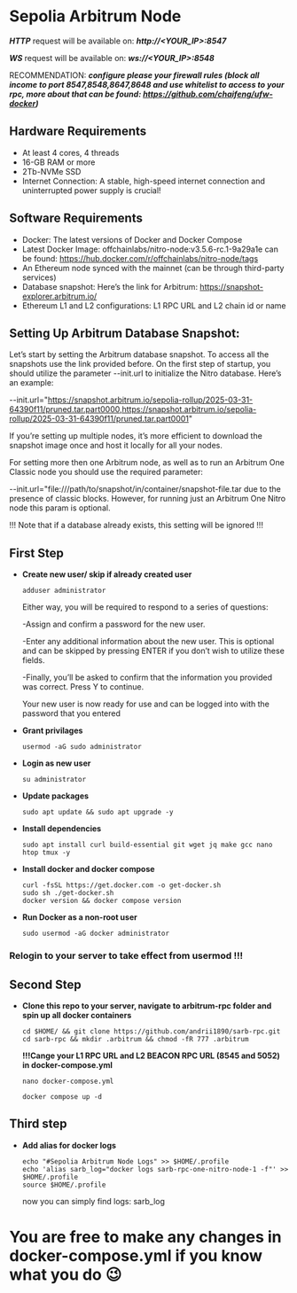 # Sepolia Arbitrum Node
 ***HTTP*** request will be available on: ***http://<YOUR_IP>:8547***
 
  ***WS*** request will be available on: ***ws://<YOUR_IP>:8548***
 

 RECOMMENDATION:
 ***configure please your firewall rules (block all income to port 8547,8548,8647,8648 and use whitelist to access to your rpc, more about that can be found:   https://github.com/chaifeng/ufw-docker)***
 
## Hardware Requirements
- At least 4 cores, 4 threads
- 16-GB RAM or more
- 2Tb-NVMe SSD
- Internet Connection: A stable, high-speed internet connection and uninterrupted power supply is crucial!
## Software Requirements
- Docker: The latest versions of Docker and Docker Compose
- Latest Docker Image: offchainlabs/nitro-node:v3.5.6-rc.1-9a29a1e can be found: https://hub.docker.com/r/offchainlabs/nitro-node/tags
- An Ethereum node synced with the mainnet (can be through third-party services)
- Database snapshot: Here’s the link for Arbitrum: https://snapshot-explorer.arbitrum.io/
- Ethereum L1 and L2 configurations: L1 RPC URL and L2 chain id or name

## Setting Up Arbitrum Database Snapshot:
Let’s start by setting the Arbitrum database snapshot. To access all the snapshots use the link provided before. On the first step of startup, you should utilize the parameter --init.url to initialize the Nitro database. Here’s an example: 

--init.url="https://snapshot.arbitrum.io/sepolia-rollup/2025-03-31-64390f11/pruned.tar.part0000,https://snapshot.arbitrum.io/sepolia-rollup/2025-03-31-64390f11/pruned.tar.part0001"

If you’re setting up multiple nodes, it’s more efficient to download the snapshot image once and host it locally for all your nodes.

For setting more then one Arbitrum node, as well as to run an Arbitrum One Classic node you should use the required parameter: 

--init.url="file:///path/to/snapshot/in/container/snapshot-file.tar due to the presence of classic blocks. However, for running just an Arbitrum One Nitro node this param is optional.

!!! Note that if a database already exists, this setting will be ignored !!!

## First Step
- **Create new user/ skip if already created user**
  ```
  adduser administrator
  ```
  Either way, you will be required to respond to a series of questions:

  -Assign and confirm a password for the new user.
  
  -Enter any additional information about the new user. This is optional and can be skipped by pressing ENTER if you don’t wish to utilize these fields.
  
  -Finally, you’ll be asked to confirm that the information you provided was correct. Press Y to continue.
  
  Your new user is now ready for use and can be logged into with the password that you entered
- **Grant privilages**
  ```
  usermod -aG sudo administrator
  ```
- **Login as new user**
  ```
  su administrator
  ```  

- **Update packages**
    ```
    sudo apt update && sudo apt upgrade -y
    ```
- **Install dependencies**
     ```
     sudo apt install curl build-essential git wget jq make gcc nano htop tmux -y
     ```
- **Install docker and docker compose**
    ```
    curl -fsSL https://get.docker.com -o get-docker.sh
    sudo sh ./get-docker.sh
    docker version && docker compose version
    ```

- **Run Docker as a non-root user**
    ```
    sudo usermod -aG docker administrator
    ```

### Relogin to your server to take effect from usermod !!!

## Second Step 
- **Clone this repo to your server, navigate to arbitrum-rpc folder and spin up all docker containers**
    ```
    cd $HOME/ && git clone https://github.com/andrii1890/sarb-rpc.git
    cd sarb-rpc && mkdir .arbitrum && chmod -fR 777 .arbitrum
    ```
  **!!!Cange your L1 RPC URL and L2 BEACON RPC URL (8545 and 5052) in docker-compose.yml**

    ```
    nano docker-compose.yml
    ```
    ```
    docker compose up -d
    ```

## Third step
- **Add alias for docker logs**
    ```
    echo "#Sepolia Arbitrum Node Logs" >> $HOME/.profile
    echo 'alias sarb_log="docker logs sarb-rpc-one-nitro-node-1 -f"' >> $HOME/.profile
    source $HOME/.profile
    ```
    now you can simply find logs: sarb_log
  
# You are free to make any changes in docker-compose.yml if you know what you do :wink:
